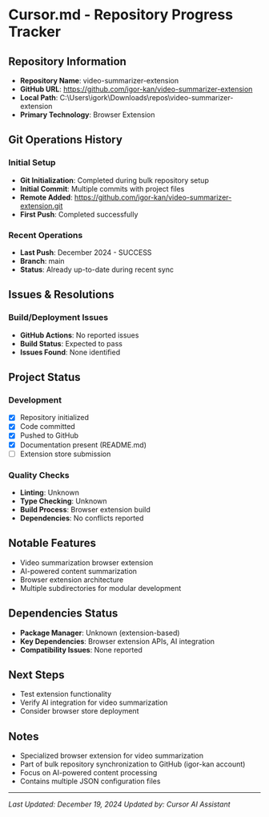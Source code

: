 # Cursor.md - Repository Progress Tracker

## Repository Information
- **Repository Name**: video-summarizer-extension
- **GitHub URL**: https://github.com/igor-kan/video-summarizer-extension
- **Local Path**: C:\Users\igork\Downloads\repos\video-summarizer-extension
- **Primary Technology**: Browser Extension

## Git Operations History

### Initial Setup
- **Git Initialization**: Completed during bulk repository setup
- **Initial Commit**: Multiple commits with project files
- **Remote Added**: https://github.com/igor-kan/video-summarizer-extension.git
- **First Push**: Completed successfully

### Recent Operations
- **Last Push**: December 2024 - SUCCESS
- **Branch**: main
- **Status**: Already up-to-date during recent sync

## Issues & Resolutions

### Build/Deployment Issues
- **GitHub Actions**: No reported issues
- **Build Status**: Expected to pass
- **Issues Found**: None identified

## Project Status

### Development
- [x] Repository initialized
- [x] Code committed
- [x] Pushed to GitHub
- [x] Documentation present (README.md)
- [ ] Extension store submission

### Quality Checks
- **Linting**: Unknown
- **Type Checking**: Unknown
- **Build Process**: Browser extension build
- **Dependencies**: No conflicts reported

## Notable Features
- Video summarization browser extension
- AI-powered content summarization
- Browser extension architecture
- Multiple subdirectories for modular development

## Dependencies Status
- **Package Manager**: Unknown (extension-based)
- **Key Dependencies**: Browser extension APIs, AI integration
- **Compatibility Issues**: None reported

## Next Steps
- Test extension functionality
- Verify AI integration for video summarization
- Consider browser store deployment

## Notes
- Specialized browser extension for video summarization
- Part of bulk repository synchronization to GitHub (igor-kan account)
- Focus on AI-powered content processing
- Contains multiple JSON configuration files

---
*Last Updated: December 19, 2024*
*Updated by: Cursor AI Assistant* 